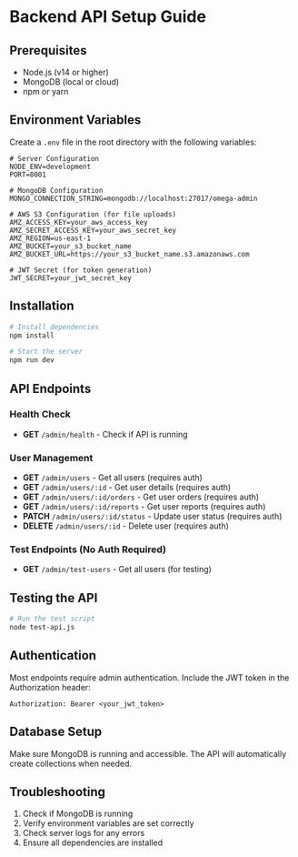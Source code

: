 # Backend API Setup Guide

## Prerequisites
- Node.js (v14 or higher)
- MongoDB (local or cloud)
- npm or yarn

## Environment Variables
Create a `.env` file in the root directory with the following variables:

```env
# Server Configuration
NODE_ENV=development
PORT=8001

# MongoDB Configuration
MONGO_CONNECTION_STRING=mongodb://localhost:27017/omega-admin

# AWS S3 Configuration (for file uploads)
AMZ_ACCESS_KEY=your_aws_access_key
AMZ_SECRET_ACCESS_KEY=your_aws_secret_key
AMZ_REGION=us-east-1
AMZ_BUCKET=your_s3_bucket_name
AMZ_BUCKET_URL=https://your_s3_bucket_name.s3.amazonaws.com

# JWT Secret (for token generation)
JWT_SECRET=your_jwt_secret_key
```

## Installation
```bash
# Install dependencies
npm install

# Start the server
npm run dev
```

## API Endpoints

### Health Check
- **GET** `/admin/health` - Check if API is running

### User Management
- **GET** `/admin/users` - Get all users (requires auth)
- **GET** `/admin/users/:id` - Get user details (requires auth)
- **GET** `/admin/users/:id/orders` - Get user orders (requires auth)
- **GET** `/admin/users/:id/reports` - Get user reports (requires auth)
- **PATCH** `/admin/users/:id/status` - Update user status (requires auth)
- **DELETE** `/admin/users/:id` - Delete user (requires auth)

### Test Endpoints (No Auth Required)
- **GET** `/admin/test-users` - Get all users (for testing)

## Testing the API
```bash
# Run the test script
node test-api.js
```

## Authentication
Most endpoints require admin authentication. Include the JWT token in the Authorization header:
```
Authorization: Bearer <your_jwt_token>
```

## Database Setup
Make sure MongoDB is running and accessible. The API will automatically create collections when needed.

## Troubleshooting
1. Check if MongoDB is running
2. Verify environment variables are set correctly
3. Check server logs for any errors
4. Ensure all dependencies are installed 